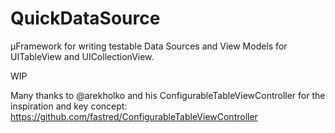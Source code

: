 # QuickDataSource

μFramework for writing testable Data Sources and View Models for UITableView and UICollectionView.

WIP

Many thanks to @arekholko and his ConfigurableTableViewController for the inspiration and key concept:
https://github.com/fastred/ConfigurableTableViewController